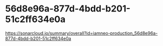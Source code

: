 # 56d8e96a-877d-4bdd-b201-51c2ff634e0a
https://sonarcloud.io/summary/overall?id=iamneo-production_56d8e96a-877d-4bdd-b201-51c2ff634e0a
